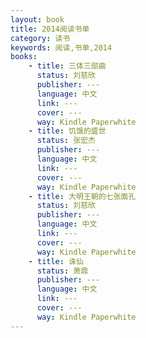 ```yaml
---
layout: book
title: 2014阅读书单
category: 读书
keywords: 阅读,书单,2014
books:
    - title: 三体三部曲
      status: 刘慈欣
      publisher: ---
      language: 中文
      link: ---
      cover: ---
      way: Kindle Paperwhite
    - title: 饥饿的盛世 
      status: 张宏杰 
      publisher: ---
      language: 中文
      link: ---
      cover: ---
      way: Kindle Paperwhite
    - title: 大明王朝的七张面孔 
      status: 刘慈欣
      publisher: ---
      language: 中文
      link: ---
      cover: ---
      way: Kindle Paperwhite
    - title: 诛仙 
      status: 萧鼎 
      publisher: ---
      language: 中文
      link: ---
      cover: ---
      way: Kindle Paperwhite
---
```

